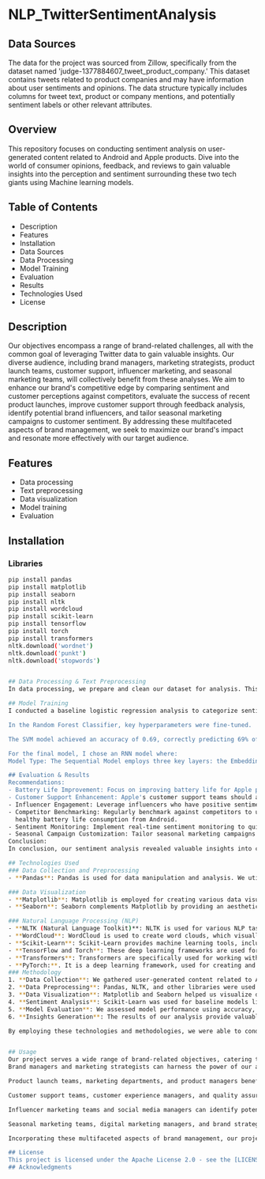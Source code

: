 # NLP_TwitterSentimentAnalysis

## Data Sources
The data for the project was sourced from Zillow, specifically from the dataset named 'judge-1377884607_tweet_product_company.' This dataset contains tweets related to product companies and may have information about user sentiments and opinions. The data structure typically includes columns for tweet text, product or company mentions, and potentially sentiment labels or other relevant attributes.

## Overview
This repository focuses on conducting sentiment analysis on user-generated content related to Android and Apple products. Dive into the world of consumer opinions, feedback, and reviews to gain valuable insights into the perception and sentiment surrounding these two tech giants using Machine learning models.

## Table of Contents
- Description
- Features
- Installation
- Data Sources
- Data Processing
- Model Training
- Evaluation
- Results
- Technologies Used
- License

## Description
Our objectives encompass a range of brand-related challenges, all with the common goal of leveraging Twitter data to gain valuable insights. Our diverse audience, including brand managers, marketing strategists, product launch teams, customer support, influencer marketing, and seasonal marketing teams, will collectively benefit from these analyses. We aim to enhance our brand's competitive edge by comparing sentiment and customer perceptions against competitors, evaluate the success of recent product launches, improve customer support through feedback analysis, identify potential brand influencers, and tailor seasonal marketing campaigns to customer sentiment. By addressing these multifaceted aspects of brand management, we seek to maximize our brand's impact and resonate more effectively with our target audience.

## Features
- Data processing
- Text preprocessing
- Data visualization
- Model training
- Evaluation

## Installation
### Libraries
```bash
pip install pandas
pip install matplotlib
pip install seaborn
pip install nltk
pip install wordcloud
pip install scikit-learn
pip install tensorflow
pip install torch
pip install transformers
nltk.download('wordnet')
nltk.download('punkt')
nltk.download('stopwords')


## Data Processing & Text Preprocessing
In data processing, we prepare and clean our dataset for analysis. This involves tasks like handling missing data, removing duplicates, and transforming data into a usable format. It ensures that the data is accurate and ready for analysis. Text preprocessing is specifically applied to text data. It involved tasks like tokenization (breaking text into words or phrases), removing stopwords (common words like "the" or "and"), and stemming (reducing words to their root form). For my case, I used Lemmatization over stemming. Text preprocessing makes text data suitable for natural language processing (NLP) tasks like sentiment analysis or topic modeling.

## Model Training
I conducted a baseline logistic regression analysis to categorize sentiment in text into three classes (1.0, 2.0, and 3.0). The precision for class 1.0 is 62%, while classes 2.0 and 3.0 have lower precision. Class 3.0 exhibits the highest recall at 88%, whereas class 2.0 has a lower recall. The F1-scores reflect a balance between precision and recall, with class 3.0 achieving the highest score (78%). The model's overall accuracy in sentiment classification is 68%.

In the Random Forest Classifier, key hyperparameters were fine-tuned. 'C' (regularization parameter) was set to 1, signifying low regularization. The 'kernel' used was 'rbf' for capturing nonlinear data patterns.

The SVM model achieved an accuracy of 0.69, correctly predicting 69% of instances. Class 1 showed decent precision but lower recall, indicating challenges in identifying this class. Class 3 performed well with high precision and recall. However, Class 2 had lower performance overall. In summary, the model excels in predicting Class 3 but struggles with Class 2.

For the final model, I chose an RNN model where:
Model Type: The Sequential Model employs three key layers: the Embedding Layer, which transforms words into 100-dimensional numerical vectors; the SimpleRNN Layer, which deciphers sequential data patterns into 128-dimensional representations; and the Dense Layer, facilitating decision-making among three categories. In summary, this Sequential Model interprets words, identifies text patterns, and classifies text into categories (e.g., positive, negative, or neutral sentiment) based on extensive training data.

## Evaluation & Results
Recommendations:
- Battery Life Improvement: Focus on improving battery life for Apple products, addressing a key weakness highlighted in the analysis.
- Customer Support Enhancement: Apple's customer support teams should address the identified pain points to enhance customer satisfaction.
- Influencer Engagement: Leverage influencers who have positive sentiments towards your products to amplify brand messaging and reach a wider audience.
- Competitor Benchmarking: Regularly benchmark against competitors to understand their strengths and weaknesses, enabling the development of differentiated and superior products.Apple may learn a couple of thing such as 
  healthy battery life consumption from Android.
- Sentiment Monitoring: Implement real-time sentiment monitoring to quickly address emerging issues, capitalize on positive trends, and stay ahead of the competition.
- Seasonal Campaign Customization: Tailor seasonal marketing campaigns to align with customer sentiment during specific events or holidays.
Conclusion:
In conclusion, our sentiment analysis revealed valuable insights into consumer perceptions of Android and Apple products. We identified strengths, weaknesses, and areas for improvement. The competitive analysis highlighted opportunities to gain a competitive edge.

## Technologies Used
### Data Collection and Preprocessing
- **Pandas**: Pandas is used for data manipulation and analysis. We utilize it to read, clean, and preprocess the Twitter data.

### Data Visualization
- **Matplotlib**: Matplotlib is employed for creating various data visualizations, including plots and charts that help us understand data patterns and trends.
- **Seaborn**: Seaborn complements Matplotlib by providing an aesthetically pleasing and high-level interface for creating informative and attractive statistical graphics.

### Natural Language Processing (NLP)
- **NLTK (Natural Language Toolkit)**: NLTK is used for various NLP tasks such as tokenization, removing stopwords, and stemming. It helps us prepare text data for sentiment analysis.
- **WordCloud**: WordCloud is used to create word clouds, which visually represent the most frequent words in the text data.
- **Scikit-Learn**: Scikit-Learn provides machine learning tools, including algorithms for sentiment analysis and model evaluation.
- **TensorFlow and Torch**: These deep learning frameworks are used for building and training neural network models, such as RNN and BERT, for advanced sentiment analysis.
- **Transformers**: Transformers are specifically used for working with pre-trained models like BERT for text classification.
- **PyTorch:**. It is a deep learning framework, used for creating and training neural networks.
### Methodology
1. **Data Collection**: We gathered user-generated content related to Android and Apple products from Twitter.
2. **Data Preprocessing**: Pandas, NLTK, and other libraries were used to clean and prepare the data. Text data was tokenized, stopwords were removed, and text was transformed into numerical representations.
3. **Data Visualization**: Matplotlib and Seaborn helped us visualize data trends and patterns.
4. **Sentiment Analysis**: Scikit-Learn was used for baseline models like Logistic Regression and Random Forest. TensorFlow and Torch were used for advanced models like RNN and BERT.
5. **Model Evaluation**: We assessed model performance using accuracy, precision, recall, F1-score, and confusion matrices.
6. **Insights Generation**: The results of our analysis provide valuable insights into consumer sentiment and perceptions of Android and Apple products.

By employing these technologies and methodologies, we were able to conduct comprehensive sentiment analysis on Twitter data and extract meaningful insights for brand management and marketing strategies.


## Usage
Our project serves a wide range of brand-related objectives, catering to diverse audiences across the organization.
Brand managers and marketing strategists can harness the power of our analysis to gain a competitive edge by comparing sentiments and customer perceptions against competitors, refining strategies, and uncovering strengths and weaknesses.

Product launch teams, marketing departments, and product managers benefit from our insights into customer sentiment during recent product launches, enabling them to gauge the effectiveness of strategies and identify areas for enhancement.

Customer support teams, customer experience managers, and quality assurance departments can analyze feedback from negative sentiments to enhance customer support services and address recurring pain points.

Influencer marketing teams and social media managers can identify potential brand influencers among those expressing strong positive sentiments, fostering brand advocacy.

Seasonal marketing teams, digital marketing managers, and brand strategists can utilize sentiment-based insights to tailor marketing campaigns for specific seasons and holidays, aligning with customer preferences.

Incorporating these multifaceted aspects of brand management, our project aims to empower teams across the organization to maximize our brand's impact and connect more effectively with our target audience.

## License
This project is licensed under the Apache License 2.0 - see the [LICENSE.md] file for details.
## Acknowledgments
